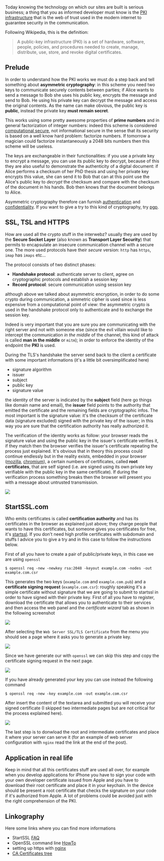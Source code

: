 <!--
.. title: certificates, CA and startssl.com
.. slug: certificates-ca-and-startssl-com
.. date: 2013-02-17 00:00:00
.. tags: cryptography
.. category: 
.. link: 
.. description: 
.. type: text
-->

Today knowing the technology on which our sites are built is serious business; a
thing that you as informed developer must know is the
[PKI infrastructure](http://en.wikipedia.org/wiki/Public_key_infrastructure>) that is the web of trust used in the modern internet to guarantee security in the communication.

Following Wikipedia, this is the definition:

>A public-key infrastructure (PKI) is a set of hardware, software, people, policies,
>and procedures needed to create, manage, distribute, use, store, and revoke digital certificates.

## Prelude

In order to understand how the PKI works we must do a step back and tell
something about **asymmetric cryptography**: in this scheme you need two keys to
communicate securely contents between parties; if Alice wants to send a message
to Bob she uses his public key, encrypts the message and send to Bob. He using
his private key can decrypt the message and access the original contents. As the
name can make obvious, the public key is **public**, instead the private key
**must remain secret**.

This works using some pretty awesome properties of **prime numbers** and in
general factorization of integer numbers: indeed this scheme is considered
[computational
secure](http://www.cs.princeton.edu/courses/archive/fall07/cos433/lec3.pdf), not
informational secure in the sense that its security is based on a well know hard
problem: factorize numbers. If tomorrow a magician
could factorize instantaneously a 2048 bits numbers then this scheme will be
useless.

The keys are exchangeable in their functionalities: if you use a private key to
encrypt a message, you can use its public key to decrypt, because of this they
are also useful to demonstrate the authenticity of a digital document: if Alice
performs a checksum of her PhD thesis and using her private key encrypts this
value, she can send it to Bob that can at this point use the Alice's public key
to *decrypt* the checksum and compare with the checksum of the document in his
hands. Bob then knows that the document belongs to Alice.
 
 Asymmetric
cryptography therefore can furnish
[authentication](http://en.wikipedia.org/wiki/Authenticity_(disambiguation))
and [confidentiality](http://en.wikipedia.org/wiki/Confidentiality). If
you want to give a try to this kind of cryptography, try
[pgp](http://www.dewinter.com/gnupg_howto/english/GPGMiniHowto.html).

## SSL, TSL and HTTPS

How are used all the crypto stuff in the interwebz? usually they are used by the
**Secure Socket Layer** (also known as **Transport Layer Security**) that
permits to encapsulate an insecure communication channel with a secure one. The
more used protocols have their *secure* version: ``http`` has ``https``,
``imap`` has ``imaps`` etc...

The protocol consists of two distinct phases:

* **Handshake protocol**: authenticate server to client, agree on cryptographic protocols and establish a session key
* **Record protocol**: secure communication using session key

although above we talked about asymmetric encryption, in order to do some crypto
during communication, a simmetric cipher is used since is less expensive from a
computational point of view: the asymmetric crypto is used in the handshake
protocol only to authenticate and to exchange the session key.
 
Indeed is very important that you are sure you are communicating with the right server and not with someone else (since the evil villain would like to intercept the communication *in the middle* of the channel, this kind of attack is called **man in the middle** or ``mitm``); in order to enforce the identity of the endpoint the **PKI** is used.

During the TLS's handshake the server send back to the client a certificate with
some important informations (it's a little bit oversimplificated here)

* signature algorithm
* issuer
* subject
* public key
* signature value

the identity of the server is indicated by the **subject** field (here go things
like domain name and email), the **issuer** field points to the authority that
emitted the certificate and the remaining fields are cryptographic infos. The
most important is the signature value: it's the checksum of the certificate data
(signature excluded) signed with the private key of the issuer; in this way you
are sure that the certification authority has really authorized it.
 
The verification of the identity works as follow: your browser reads the
signature value and using the public key in the issuer's certificate verifies
it, if they match then the browser verifies the issuer's certificate repeating
the process just explained. It's obvious that in theory this process could
continue endlessly but in the reality exists, embedded in your browser
([mozilla](http://www.mozilla.org/projects/security/certs/),
[chromium](http://dev.chromium.org/Home/chromium-security/root-ca-policy)), a
certain
numbers of certificates, called **root certificates**, that are self signed
(i.e. are signed using its own private key verifiable with the public key in the
same certificate). If during the verification process something breaks then the
browser will present you with a message about untrusted transmission.
 

![](https://kb.wisc.edu/images/group1/12473/firefox_connection_untrusted.PNG)

## StartSSL.com

Who emits certificates is called **certification authority** and has its
certificates in the browser as explained just above; they charge people that
wants to have this certificates, but someone gives you certificates for free,
it's [startssl](https://startssl.com). If you don't need high profile
certificates with subdomain and stuffs I advice you to give a try and in this
case to follow the instructions below.

First of all you have to create a pair of public/private keys, in this case we are using ``openssl``

    $ openssl req -new -newkey rsa:2048 -keyout example.com -nodes -out example.com.csr

This generates the two keys (``example.com`` and ``example.com.pub``) and a
**certificate signing request** (``example.com.csr``): roughly speaking it's a
simple certificate without signature that we are going to submit to startssl in
order to have signed with their private key. First of all you have to register,
download the certificate that allows you to authenticate to their services and
then access the web panel and the *certificate wizard* tab as shown in the
following screenshot

![](/images/certificates/certificates-wizard.png)

After selecting the ``Web Server SSL/TLS Certificate`` from the menu you should
see a page where it asks you to generate a private key.

![](/images/certificates/generate-keys.png)

Since we have generate our with ``openssl`` we can skip this step and copy the
certificate signing request in the next page.

![](/images/certificates/submit-certificate-request.png)

If you have already generated your key you can use instead the following command

    $ openssl req -new -key example.com -out example.com.csr

After insert the content of the textarea and submitted you will receive your
signed certificate (I skipped two intermediate pages but are not critical for
the process explained here).

![](/images/certificates/save-vertificate.png)

The last step is to donwload the root and intermediate certificates and place it
where your server can serve it (for an example of web server configuration with
``nginx`` read the link at the end of the post).

## Application in real life

Keep in mind that all this certificates stuff are used all over, for example
when you develop applications for iPhone you have to sign your code with your
own developer certificate issued from Apple and you have to download their root
certificate and place it in your keychain. In the device should be present a
root certificate that checks the signature on your code if it's authorized from
Apple.
A lot of problems could be avoided just with the right comprehension of the PKI.

## Linkography

Here some links where you can find more informations

* StartSSL [FAQ](https://www.startssl.com/?app=25)
* OpenSSL command line [HowTo](http://www.madboa.com/geek/openssl/)
* setting up https with [nginx](http://www.westphahl.net/blog/2012/01/03/setting-up-https-with-nginx-and-startssl/)
* [CA Certificates tree](http://notary.icsi.berkeley.edu/trust-tree/)

